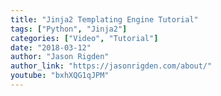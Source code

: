 ```yaml
---
title: "Jinja2 Templating Engine Tutorial"
tags: ["Python", "Jinja2"]
categories: ["Video", "Tutorial"]
date: "2018-03-12"
author: "Jason Rigden"
author_link: "https://jasonrigden.com/about/"
youtube: "bxhXQG1qJPM"
---
```

